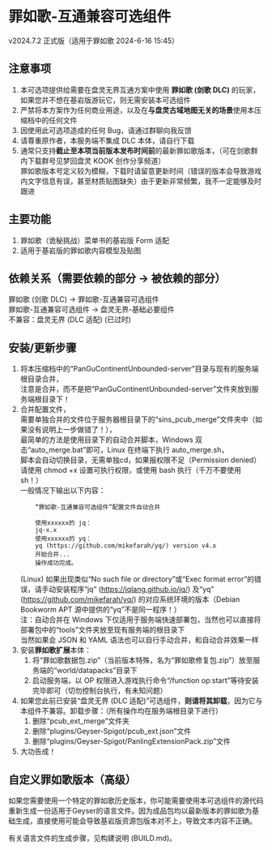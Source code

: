 # 罪如歌-互通兼容可选组件
v2024.7.2 正式版（适用于罪如歌 2024-6-16 15:45）

## 注意事项

1. 本可选项提供给需要在盘灵无界互通方案中使用 **罪如歌 (剑歌 DLC)** 的玩家，如果您并不想在基岩版游玩它，则无需安装本可选组件
2. 严禁将本方案作为任何商业用途，以及在**与盘灵古域地图无关的场景**使用本压缩档中的任何文件
3. 因使用此可选项造成的任何 Bug，请通过群聊向我反馈
4. 请尊重原作者，本服务端不集成 DLC 本体，请自行下载
5. 通常只支持**截止至本项当前版本发布时间前**的最新罪如歌版本，（可在剑歌群内下载群号见梦回盘灵 KOOK 创作分享频道）  
   罪如歌版本号定义较为模糊，下载时请留意更新时间（错误的版本会导致游戏内文字信息有误，甚至材质贴图缺失）由于更新非常频繁，我不一定能够及时跟进

## 主要功能

1. 罪如歌（诡秘挑战）菜单书的基岩版 Form 适配
2. 适用于基岩版的罪如歌内容模型及贴图

## 依赖关系（需要依赖的部分 -> 被依赖的部分）

罪如歌 (剑歌 DLC) -> 罪如歌-互通兼容可选组件  
罪如歌-互通兼容可选组件 -> 盘灵无界-基础必要组件  
不兼容：盘灵无界 (DLC 适配) (已过时)  

## 安装/更新步骤

1. 将本压缩档中的“PanGuContinentUnbounded-server”目录与现有的服务端根目录合并，  
	注意是合并，而不是把“PanGuContinentUnbounded-server”文件夹放到服务端根目录下！
2. 合并配置文件，  
	需要单独合并的文件位于服务器根目录下的“sins_pcub_merge”文件夹中（如果没有说明上一步做错了！），  
	最简单的方法是使用目录下的自动合并脚本，Windows 双击“auto_merge.bat”即可，Linux 在终端下执行 auto_merge.sh，  
	脚本会自动切换目录，无需单独cd，如果报权限不足（Permission denied）请使用 chmod +x 设置可执行权限，或使用 bash 执行（千万不要使用 sh！）  
	一般情况下输出以下内容：  
	```
		“罪如歌-互通兼容可选组件”配置文件自动合并

		使用xxxxxx的 jq：
		jq-x.x
		使用xxxxxx的 yq：
		yq (https://github.com/mikefarah/yq/) version v4.x
		开始合并...
		操作成功完成。
	```
	(Linux) 如果出现类似“No such file or directory”或“Exec format error”的错误，请手动安装程序“jq” (https://jqlang.github.io/jq/) 及“yq” (https://github.com/mikefarah/yq/) 的对应系统环境的版本（Debian Bookworm APT 源中提供的“yq”不是同一程序！）  
	注：自动合并在 Windows 下仅适用于服务端快速部署包，当然也可以直接将部署包中的“tools”文件夹放至现有服务端的根目录下  
	当然如果会 JSON 和 YAML 语法也可以自行手动合并，和自动合并效果一样
3. 安装**罪如歌扩展**本体：
   1. 将“罪如歌数据包.zip”（当前版本特殊，名为“罪如歌修复包.zip”）放至服务端的“world/datapacks”目录下
   1. 启动服务端，以 OP 权限进入游戏执行命令“/function op:start”等待安装完毕即可（切勿控制台执行，有未知问题）
4. 如果您此前已安装“盘灵无界 (DLC 适配)”可选组件，**则请将其卸载**，因为它与本组件不兼容。卸载步骤：（所有操作均在服务端根目录下进行）
   1. 删除“pcub_ext_merge”文件夹
   2. 删除“plugins/Geyser-Spigot/pcub_ext.json”文件
   3. 删除“plugins/Geyser-Spigot/PanlingExtensionPack.zip”文件
5. 大功告成！

## 自定义罪如歌版本（高级）

如果您需要使用一个特定的罪如歌历史版本，你可能需要使用本可选组件的源代码重新生成一份适用于Geyser的语言文件。因为成品包均以最新版本的罪如歌为基础生成，直接使用可能会导致基岩版资源包版本对不上，导致文本内容不正确。

有关语言文件的生成步骤，见构建说明 (BUILD.md)。